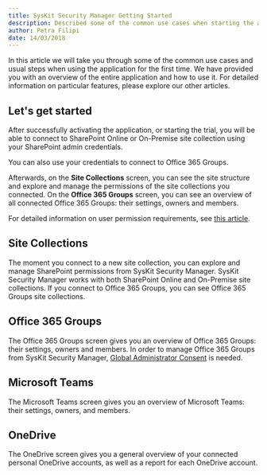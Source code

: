 ```yaml
---
title: SysKit Security Manager Getting Started
description: Described some of the common use cases when starting the application for the first time. 
author: Petra Filipi
date: 14/03/2018
--- 
```

In this article we will take you through some of the common use cases and usual steps when using the application for the first time. We have provided you with an overview of the entire application and how to use it. For detailed information on particular features, please explore our other articles.

## Let's get started
After successfully activating the application, or starting the trial, you will be able to connect to SharePoint Online or On-Premise site collection using your SharePoint admin credentials.

You can also use your credentials to connect to Office 365 Groups.

Afterwards, on the __Site Collections__ screen, you can see the site structure and explore and manage the permissions of the site collections you connected. On the __Office 365 Groups__ screen, you can see an overview of all connected Office 365 Groups: their settings, owners and members.

For detailed information on user permission requirements, see [this article](#internal/requirements/user-permissions-requirements).

## Site Collections
The moment you connect to a new site collection, you can explore and manage SharePoint permissions from SysKit Security Manager. SysKit Security Manager works with both SharePoint Online and On-Premise site collections. If you connect to Office 365 Groups, you can see Office 365 Groups site collections. 

## Office 365 Groups
The Office 365 Groups screen gives you an overview of Office 365 Groups: their settings, owners and members. In order to manage Office 365 Groups from SysKit Security Manager,  [Global Administrator Consent](#internal/requirements/global-admin-consent) is needed.

## Microsoft Teams
The Microsoft Teams screen gives you an overview of Microsoft Teams: their settings, owners, and members. 

## OneDrive
The OneDrive screen gives you a general overview of your connected personal OneDrive accounts, as well as a report for each OneDrive account.